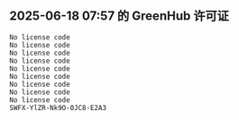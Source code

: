 ## 2025-06-18 07:57 的 GreenHub 许可证
```
No license code
No license code
No license code
No license code
No license code
No license code
No license code
No license code
No license code
SWFX-YlZR-Nk9O-0JC8-E2A3
```
